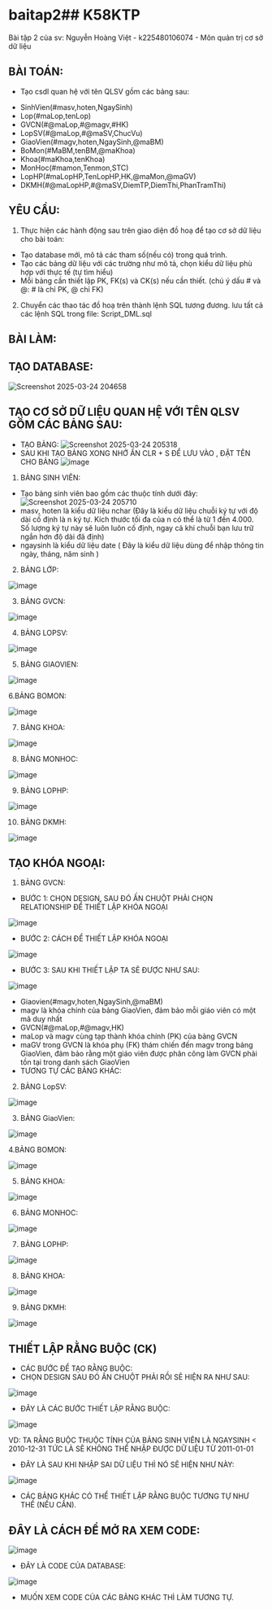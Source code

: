 # baitap2## K58KTP
Bài tập 2 của sv: Nguyễn Hoàng Việt - k225480106074 - Môn quản trị cơ sở dữ liệu 
## BÀI TOÁN:
- Tạo csdl quan hệ với tên QLSV gồm các bảng sau:
+ SinhVien(#masv,hoten,NgaySinh)
+ Lop(#maLop,tenLop)
+ GVCN(#@maLop,#@magv,#HK)
+ LopSV(#@maLop,#@maSV,ChucVu)
+ GiaoVien(#magv,hoten,NgaySinh,@maBM)
+ BoMon(#MaBM,tenBM,@maKhoa)
+ Khoa(#maKhoa,tenKhoa)
+ MonHoc(#mamon,Tenmon,STC)
+ LopHP(#maLopHP,TenLopHP,HK,@maMon,@maGV)
+ DKMH(#@maLopHP,#@maSV,DiemTP,DiemThi,PhanTramThi)
## YÊU CẦU:
1. Thực hiện các hành động sau trên giao diện đồ hoạ để tạo cơ sở dữ liệu cho bài toán:
+ Tạo database mới, mô tả các tham số(nếu có) trong quá trình.
+ Tạo các bảng dữ liệu với các trường như mô tả, chọn kiểu dữ liệu phù hợp với thực tế (tự tìm hiểu)
+ Mỗi bảng cần thiết lập PK, FK(s) và CK(s) nếu cần thiết. (chú ý dấu # và @: # là chỉ PK, @ chỉ FK)
2. Chuyển các thao tác đồ hoạ trên thành lệnh SQL tương đương. lưu tất cả các lệnh SQL trong file: Script_DML.sql
## BÀI LÀM:
## TẠO DATABASE:
![Screenshot 2025-03-24 204658](https://github.com/user-attachments/assets/6ad17106-6446-4a7a-b374-29f5a8e8636a)
## TẠO CƠ SỞ DỮ LIỆU QUAN HỆ VỚI TÊN QLSV GỒM CÁC BẢNG SAU:
- TẠO BẢNG:
![Screenshot 2025-03-24 205318](https://github.com/user-attachments/assets/2bb7f0d1-567a-492d-a538-fd0b42dccc97)
- SAU KHI TẠO BẢNG XONG NHỚ ẤN CLR + S ĐỂ LƯU VÀO , ĐẶT TÊN CHO BẢNG
![image](https://github.com/user-attachments/assets/7e07d592-a4e8-4d55-91fa-d063c5892159)
1. BẢNG SINH VIÊN:
 - Tạo bảng sinh viên bao gồm các thuộc tính dưới đây:
![Screenshot 2025-03-24 205710](https://github.com/user-attachments/assets/76e5440e-0574-4181-a7c2-15f2023d9a7f)
 - masv, hoten là kiểu dữ liệu nchar (Đây là kiểu dữ liệu chuỗi ký tự với độ dài cố định là n ký tự. Kích thước tối đa của n có thể là từ 1 đến 4.000. Số lượng ký tự này sẽ luôn luôn cố định, ngay cả khi chuỗi bạn lưu trữ ngắn hơn độ dài đã định)
 - ngaysinh là kiểu dữ liệu date ( Đây là kiểu dữ liệu dùng để nhập thông tin ngày, tháng, năm sinh )
   
2. BẢNG LỚP:
 
![image](https://github.com/user-attachments/assets/863954d6-2416-4807-8a14-ed2e2c25238f)

3. BẢNG GVCN:
 
![image](https://github.com/user-attachments/assets/e574e49f-3d59-4921-a063-8edaafcd95cf)

4. BẢNG LOPSV:

![image](https://github.com/user-attachments/assets/0ea4a20d-4d47-4611-9996-44a0e91b6e39)

5. BẢNG GIAOVIEN:

![image](https://github.com/user-attachments/assets/bba8d512-d8a9-425f-a021-e747bdb86416)

6.BẢNG BOMON:

![image](https://github.com/user-attachments/assets/3e11f141-27ea-43cf-8fc7-523abbf60a4d)

7. BẢNG KHOA:

![image](https://github.com/user-attachments/assets/f0d05897-3e25-4253-9840-7ccf1174b88d)

8. BẢNG MONHOC:

![image](https://github.com/user-attachments/assets/287602e0-ab68-469c-b6ff-ebd917d16700)

9. BẢNG LOPHP:

![image](https://github.com/user-attachments/assets/c677aa13-c733-4501-88b2-932041b8174c)

10. BẢNG DKMH:

![image](https://github.com/user-attachments/assets/538bf40f-6ad5-4d0b-90a2-d4e0d3460b38)

## TẠO KHÓA NGOẠI:

1. BẢNG GVCN:

- BƯỚC 1: CHỌN DESIGN, SAU ĐÓ ẤN CHUỘT PHẢI CHỌN RELATIONSHIP ĐỂ THIẾT LẬP KHÓA NGOẠI

![image](https://github.com/user-attachments/assets/fbb2bf91-8d01-4deb-8bcb-b3696f2f9bc2)

- BƯỚC 2: CÁCH ĐỂ THIẾT LẬP KHÓA NGOẠI

![image](https://github.com/user-attachments/assets/539b9afb-f023-45c6-b362-0da20090152c)

- BƯỚC 3: SAU KHI THIẾT LẬP TA SẼ ĐƯỢC NHƯ SAU:

![image](https://github.com/user-attachments/assets/593ffb6f-49cd-4409-8e8d-0359ed12cb02)

 - Giaovien(#magv,hoten,NgaySinh,@maBM)
 - magv là khóa chính của bảng GiaoVien, đảm bảo mỗi giáo viên có một mã duy nhất
 - GVCN(#@maLop,#@magv,HK)
 - maLop và magv cùng tạp thành khóa chính (PK) của bảng GVCN
 - maGV trong GVCN là khóa phụ (FK) thám chiến đến magv trong bảng GiaoVien, đảm bảo rằng một giáo viên được phân công làm GVCN phải tồn tại trong danh sách GiaoVien
- TƯƠNG TỰ CÁC BẢNG KHÁC:
2. BẢNG LopSV:

![image](https://github.com/user-attachments/assets/649d8bea-a265-41f4-a8dc-2f7ddec6925b)

3. BẢNG GiaoVien:

![image](https://github.com/user-attachments/assets/0134f149-a029-4523-aaaf-c3550c5f4f47)

4.BẢNG BOMON:

![image](https://github.com/user-attachments/assets/1319d8a8-1572-4c7a-aef7-61add83ad9fd)

5. BẢNG KHOA:

![image](https://github.com/user-attachments/assets/e228bc35-c352-4684-9b50-ca0105eba3ed)

6. BẢNG MONHOC:

![image](https://github.com/user-attachments/assets/f2547c7a-46ff-4cea-b319-b3dd38c02ecf)

7. BẢNG LOPHP:

![image](https://github.com/user-attachments/assets/a2cb00de-5af0-4684-9369-91e4551bc066)

8. BẢNG KHOA:

![image](https://github.com/user-attachments/assets/7e09fe99-df94-4cc0-b53c-0c000ca55326)

9. BẢNG DKMH: 

![image](https://github.com/user-attachments/assets/39ec634e-6006-413c-82b3-88bf969a8bfc)

## THIẾT LẬP RẰNG BUỘC (CK)

- CÁC BƯỚC ĐỂ TẠO RẰNG BUỘC:
- CHỌN DESIGN SAU ĐÓ ẤN CHUỘT PHẢI RỒI SẼ HIỆN RA NHƯ SAU:

![image](https://github.com/user-attachments/assets/84828b72-32bd-4fb1-9c8b-bf819ed1002b)

- ĐÂY LÀ CÁC BƯỚC THIẾT LẬP RẰNG BUỘC:

![image](https://github.com/user-attachments/assets/0fb46757-3569-4168-8eaf-5cb2e29f3d6f)


VD: TA RẰNG BUỘC THUỘC TÍNH CỦA BẢNG SINH VIÊN LÀ NGAYSINH < 2010-12-31 TỨC LÀ SẼ KHÔNG THỂ NHẬP ĐƯỢC DỮ LIỆU TỪ 2011-01-01

- ĐÂY LÀ SAU KHI NHẬP SAI DỮ LIỆU THÌ NÓ SẼ HIỆN NHƯ NÀY:

![image](https://github.com/user-attachments/assets/256afb0b-39b4-4742-8768-84199f1e0aab)

- CÁC BẢNG KHÁC CÓ THỂ THIẾT LẬP RẰNG BUỘC TƯƠNG TỰ NHƯ THẾ (NẾU CẦN).

## ĐÂY LÀ CÁCH ĐỂ MỞ RA XEM CODE:

![image](https://github.com/user-attachments/assets/3be0dd1e-b03f-4274-8aa1-ad63f174b328)

- ĐÂY LÀ CODE CỦA DATABASE:

![image](https://github.com/user-attachments/assets/7e8d70bb-bbfa-4a0c-9902-b68fc7d3288e)

- MUỐN XEM CODE CỦA CÁC BẢNG KHÁC THÌ LÀM TƯƠNG TỰ.







